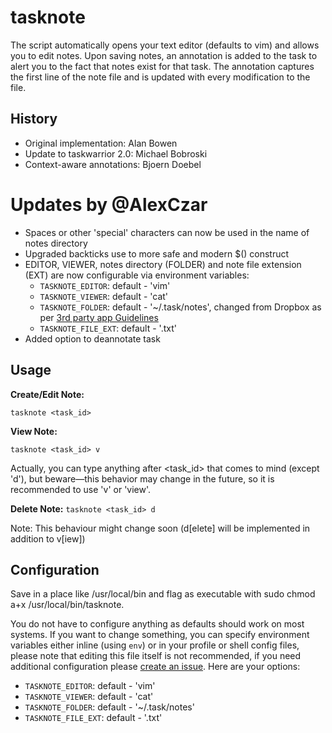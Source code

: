 tasknote
========

The script automatically opens your text editor (defaults to vim) and allows you to edit notes. Upon saving notes, an annotation is added to the task to alert you to the fact that notes exist for that task. The annotation captures the first line of the note file and is updated with every modification to the file.

History
-------
* Original implementation: Alan Bowen
* Update to taskwarrior 2.0: Michael Bobroski
* Context-aware annotations: Bjoern Doebel

Updates by @AlexCzar
====================
* Spaces or other 'special' characters can now be used in the name of notes directory
* Upgraded backticks use to more safe and modern $() construct
* EDITOR, VIEWER, notes directory (FOLDER) and note file extension (EXT)
are now configurable via environment variables:
  * `TASKNOTE_EDITOR`: default - 'vim'
  * `TASKNOTE_VIEWER`: default - 'cat'
  * `TASKNOTE_FOLDER`: default - '~/.task/notes', changed from Dropbox as per
    [3rd party app Guidelines](http://taskwarrior.org/docs/3rd-party.html)
  * `TASKNOTE_FILE_EXT`: default - '.txt'
* Added option to deannotate task

Usage
-----

**Create/Edit Note:**

`tasknote <task_id>`

**View Note:**
	
`tasknote <task_id> v`

Actually, you can type anything after <task_id> that comes to mind (except 'd'), but beware—this behavior may change in the future, so it is recommended to use 'v' or 'view'.

**Delete Note:**
`tasknote <task_id> d`

Note: This behaviour might change soon (d[elete] will be implemented in addition to v[iew])

Configuration
-------------
Save in a place like /usr/local/bin and flag as executable with sudo chmod a+x /usr/local/bin/tasknote.

You do not have to configure anything as defaults should work on most systems. If you want to change something, you can specify environment variables either inline (using `env`) or in your profile or shell config files, please note that editing this file itself is not recommended, if you need additional configuration please [create an issue](https://github.com/AlexCzar/tasknote/issues/new). Here are your options:
  * `TASKNOTE_EDITOR`: default - 'vim'
  * `TASKNOTE_VIEWER`: default - 'cat'
  * `TASKNOTE_FOLDER`: default - '~/.task/notes'
  * `TASKNOTE_FILE_EXT`: default - '.txt'
